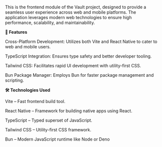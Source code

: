 This is the frontend module of the Vault project, designed to provide a seamless user experience across web and mobile platforms. The application leverages modern web technologies to ensure high performance, scalability, and maintainability.​

**📌 Features**

Cross-Platform Development: Utilizes both Vite and React Native to cater to web and mobile users.​

TypeScript Integration: Ensures type safety and better developer tooling.​

Tailwind CSS: Facilitates rapid UI development with utility-first CSS.​

Bun Package Manager: Employs Bun for faster package management and scripting.​

**🛠️ Technologies Used**

Vite – Fast frontend build tool.​

React Native – Framework for building native apps using React.​

TypeScript – Typed superset of JavaScript.​

Tailwind CSS – Utility-first CSS framework.​

Bun – Modern JavaScript runtime like Node or Deno
